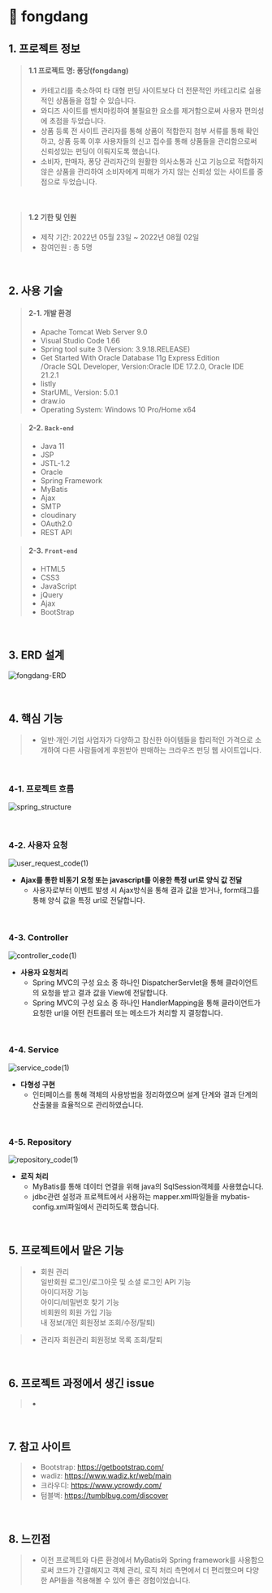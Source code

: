 # :pushpin: fongdang
## 1. 프로젝트 정보
>#### 1.1 프로젝트 명: 퐁당(fongdang)  
>- 카테고리를 축소하여 타 대형 펀딩 사이트보다 더 전문적인 카테고리로 실용적인 상품들을 접할 수 있습니다.
>- 와디즈 사이트를 벤치마킹하여 불필요한 요소를 제거함으로써 사용자 편의성에 초점을 두었습니다.
>- 상품 등록 전 사이트 관리자를 통해 상품이 적합한지 첨부 서류를 통해 확인하고, 상품 등록 이후 사용자들의 신고 접수를 통해 상품들을 관리함으로써 신뢰성있는 펀딩이 이뤄지도록 했습니다.
>- 소비자, 판매자, 퐁당 관리자간의 원활한 의사소통과 신고 기능으로 적합하지 않은 상품을 관리하여 소비자에게 피해가 가지 않는 신뢰성 있는 사이트를 중점으로 두었습니다.

</br>

>#### 1.2 기한 및 인원     
>- 제작 기간: 2022년 05월 23일 ~ 2022년 08월 02일    
>- 참여인원 : 총 5명

</br>

## 2. 사용 기술
>#### 2-1. 개발 환경   
 >- Apache Tomcat Web Server 9.0   
 >- Visual Studio Code 1.66   
 >- Spring tool suite 3 (Version: 3.9.18.RELEASE)    
 >- Get Started With Oracle Database 11g Express Edition   
  /Oracle SQL Developer, Version:Oracle IDE 17.2.0, Oracle IDE 21.2.1    
 >- listly
 >- StarUML, Version: 5.0.1   
 >- draw.io
 >- Operating System: Windows 10 Pro/Home x64
 
>#### 2-2. `Back-end`
  >- Java 11
  >- JSP
  >- JSTL-1.2
  >- Oracle
  >- Spring Framework
  >- MyBatis
  >- Ajax  
  >- SMTP
  >- cloudinary 
  >- OAuth2.0
  >- REST API
   
>#### 2-3. `Front-end`
  >- HTML5
  >- CSS3
  >- JavaScript
  >- jQuery
  >- Ajax
  >- BootStrap

</br>

## 3. ERD 설계
![fongdang-ERD](https://user-images.githubusercontent.com/98321110/194699929-b9668700-3b1a-4429-a752-73f1ac939fce.png)

</br>

## 4. 핵심 기능
>- 일반·개인·기업 사업자가 다양하고 참신한 아이템들을 합리적인 가격으로 소개하여 다른 사람들에게 후원받아 판매하는 크라우즈 펀딩 웹 사이트입니다.   

</br>

### 4-1. 프로젝트 흐름   
![spring_structure](https://user-images.githubusercontent.com/98321110/194737059-f544d195-0919-4d0c-9cf9-01a69246d844.PNG)   

</br>

### 4-2. 사용자 요청
![user_request_code(1)](https://user-images.githubusercontent.com/98321110/195053256-40eb5b63-0dc5-40c7-b14e-09a0266b39a3.PNG)

- **Ajax를 통한 비동기 요청 또는 javascript를 이용한 특정 url로 양식 값 전달**
  - 사용자로부터 이벤트 발생 시 Ajax방식을 통해 결과 값을 받거나, form태그를 통해 양식 값을 특정 url로 전달합니다.   
</br>

### 4-3. Controller
![controller_code(1)](https://user-images.githubusercontent.com/98321110/195058134-82d7eb86-75ed-41cc-8412-22ab0f894374.PNG)
- **사용자 요청처리**
  - Spring MVC의 구성 요소 중 하나인 DispatcherServlet을 통해 클라이언트의 요청을 받고 결과 값을 View에 전달합니다.
  - Spring MVC의 구성 요소 중 하나인 HandlerMapping을 통해 클라이언트가 요청한 url을 어떤 컨트롤러 또는 메소드가 처리할 지 결정합니다.
</br>

### 4-4. Service
![service_code(1)](https://user-images.githubusercontent.com/98321110/196033241-42712f5e-63f2-422b-8572-0d2beb9df987.PNG)   
- **다형성 구현**
  - 인터페이스를 통해 객체의 사용방법을 정리하였으며 설계 단계와 결과 단계의 산출물을 효율적으로 관리하였습니다.
</br>

### 4-5. Repository
![repository_code(1)](https://user-images.githubusercontent.com/98321110/196034455-792d8ba2-be30-4746-844f-7304239b5e57.PNG)
- **로직 처리**
  - MyBatis를 통해 데이터 연결을 위해 java의 SqlSession객체를 사용했습니다.
  - jdbc관련 설정과 프로젝트에서 사용하는 mapper.xml파일들을 mybatis-config.xml파일에서 관리하도록 했습니다.

</br>


## 5. 프로젝트에서 맡은 기능
>- 회원 관리   
 > 일반회원 로그인/로그아웃 및 소셜 로그인 API 기능   
 > 아이디저장 기능   
 > 아이디/비밀번호 찾기 기능   
 > 비회원의 회원 가입 기능   
 > 내 정보(개인 회원정보 조회/수정/탈퇴)    

>- 관리자 회원관리
 > 회원정보 목록 조회/탈퇴
 
</br>

## 6. 프로젝트 과정에서 생긴 issue
>- 
</br>

## 7. 참고 사이트
>- Bootstrap: https://getbootstrap.com/
>- wadiz: https://www.wadiz.kr/web/main
>- 크라우디: https://www.ycrowdy.com/
>- 텀블벅: https://tumblbug.com/discover

</br>

## 8. 느낀점
>- 이전 프로젝트와 다른 환경에서 MyBatis와 Spring framework를 사용함으로써 코드가 간결해지고 객체 관리, 로직 처리 측면에서 더 편리했으며 다양한 API들을 적용해볼 수 있어 좋은 경험이었습니다.

